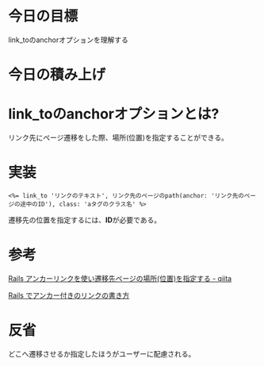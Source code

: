 # 今日の目標

link_toのanchorオプションを理解する

# 今日の積み上げ

# link_toのanchorオプションとは?

リンク先にページ遷移をした際、場所(位置)を指定することができる。

# 実装

```azure
<%= link_to 'リンクのテキスト', リンク先のページのpath(anchor: 'リンク先のページの途中のID'), class: 'aタグのクラス名' %>
```
遷移先の位置を指定するには、**ID**が必要である。

# 参考

[Rails アンカーリンクを使い遷移先ページの場所(位置)を指定する - qiita](https://qiita.com/hellhellmymy/items/37ce7197c8f206715af2)

[Rails でアンカー付きのリンクの書き方](https://machida.github.io/articles/20160712-anchorlink/)

# 反省

どこへ遷移させるか指定したほうがユーザーに配慮される。